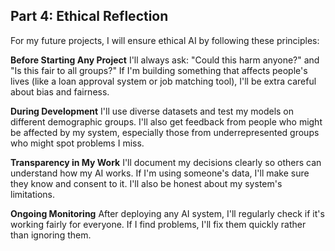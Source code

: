## Part 4: Ethical Reflection

For my future projects, I will ensure ethical AI by following these principles:

**Before Starting Any Project**
I'll always ask: "Could this harm anyone?" and "Is this fair to all groups?" If I'm building something that affects people's lives (like a loan approval system or job matching tool), I'll be extra careful about bias and fairness.

**During Development**
I'll use diverse datasets and test my models on different demographic groups. I'll also get feedback from people who might be affected by my system, especially those from underrepresented groups who might spot problems I miss.

**Transparency in My Work**
I'll document my decisions clearly so others can understand how my AI works. If I'm using someone's data, I'll make sure they know and consent to it. I'll also be honest about my system's limitations.

**Ongoing Monitoring**
After deploying any AI system, I'll regularly check if it's working fairly for everyone. If I find problems, I'll fix them quickly rather than ignoring them.
